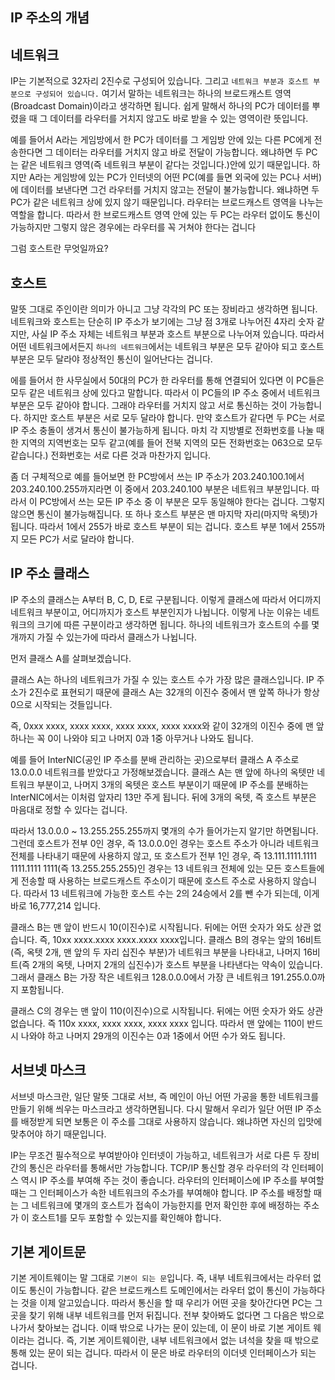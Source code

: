 ## IP 주소의 개념

## 네트워크 

IP는 기본적으로 32자리 2진수로 구성되어 있습니다. 그리고 `네트워크 부분과 호스트 부분으로 구성되어 있습니다.` 여기서 말하는 네트워크는 하나의 브로드캐스트 영역(Broadcast Domain)이라고 생각하면 됩니다.
쉽게 말해서 하나의 PC가 데이터를 뿌렸을 때 그 데이터를 라우터를 거치지 않고도 바로 받을 수 있는 영역이란 뜻입니다.

예를 들어서 A라는 게임방에서 한 PC가 데이터를 그 게임방 안에 있는 다른 PC에게 전송한다면 그 데이터는 라우터를 거치지 않고 바로 전달이 가능합니다. 왜냐하면 두 PC는 같은 네트워크 영역(즉 네트워크 부분이
같다는 것입니다.)안에 있기 때문입니다. 하지만 A라는 게임방에 있는 PC가 인터넷의 어떤 PC(예를 들면 외국에 있는 PC나 서버)에 데이터를 보낸다면 그건 라우터를 거치지 않고는 전달이 불가능합니다.
왜냐하면 두 PC가 같은 네트워크 상에 있지 않기 때문입니다. 라우터는 브로드캐스트 영역을 나누는 역할을 합니다. 따라서 한 브로드캐스트 영역 안에 있는 두 PC는 라우터 없이도 통신이 가능하지만 그렇지 않은 경우에는
라우터를 꼭 거쳐야 한다는 겁니다

그럼 호스트란 무엇일까요?

## 호스트

말뜻 그대로 주인이란 의미가 아니고 그냥 각각의 PC 또는 장비라고 생각하면 됩니다.  네트워크와 호스트는 단순히 IP 주소가 보기에는 그냥 점 3개로 나누어진 4자리 숫자 같지만, 사실 IP 주소 자체는 네트워크
부분과 호스트 부분으로 나누어져 있습니다. 따라서 어떤 네트워크에서든지 `하나의 네트워크`에서는 네트워크 부분은 모두 같아야 되고 호스트 부분은 모두 달라야 정상적인 통신이 일어난다는 겁니다.

에를 들어서 한 사무실에서 50대의 PC가 한 라우터를 통해 연결되어 있다면 이 PC들은 모두 같은 네트워크 상에 있다고 말합니다. 따라서 이 PC들의 IP 주소 중에서 네트워크 부분은 모두 같아야 합니다. 
그래야 라우터를 거치지 않고 서로 통신하는 것이 가능합니다. 하지만 호스트 부분은 서로 모두 달라야 합니다. 만약 호스트가 같다면 두 PC는 서로 IP 주소 충돌이 생겨서 통신이 불가능하게 됩니다. 마치 각 지방별로 
전화번호를 나눌 때 한 지역의 지역번호는 모두 같고(예를 들어 전북 지역의 모든 전화번호는 063으로 모두 같습니다.) 전화번호는 서로 다른 것과 마찬가지 입니다.

좀 더 구체적으로 예를 들어보면 한 PC방에서 쓰는 IP 주소가 203.240.100.1에서 203.240.100.255까지라면 이 중에서 203.240.100 부분은 네트워크 부분입니다. 따라서 이 PC방에서 쓰는 모든 IP 주소 중
이 부분은 모두 동일해야 한다는 겁니다. 그렇지 않으면 통신이 불가능해집니다. 또 하나 호스트 부분은 맨 마지막 자리(마지막 옥텟)가 됩니다. 따라서 1에서 255가 바로 호스트 부분이 되는 겁니다.
호스트 부분 1에서 255까지 모든 PC가 서로 달라야 합니다.

## IP 주소 클래스

IP 주소의 클래스는 A부터 B, C, D, E로 구분됩니다. 이렇게 클래스에 따라서 어디까지 네트워크 부분이고, 어디까지가 호스트 부분인지가 나뉩니다. 이렇게 나눈 이유는 네트워크의 크기에 따른 구분이라고 생각하면 됩니다. 하나의 네트워크가 호스트의 수를 몇 개까지 가질 수 있는가에 따라서 클래스가 나뉩니다.

먼저 클래스 A를 살펴보겠습니다.

클래스 A는 하나의 네트워크가 가질 수 있는 호스트 수가 가장 많은 클래스입니다. IP 주소가 2진수로 표현되기 때문에 클래스 A는 32개의 이진수 중에서 맨 앞쪽 하나가 항상 0으로 시작되는 것들입니다.

즉, 0xxx xxxx, xxxx xxxx, xxxx xxxx, xxxx xxxx와 같이 32개의 이진수 중에 맨 앞 하나는 꼭 0이 나와야 되고 나머지 0과 1중 아무거나 나와도 됩니다.

예를 들어 InterNIC(공인 IP 주소를 분배 관리하는 곳)으로부터 클래스 A 주소로 13.0.0.0 네트워크를 받았다고 가정해보겠습니다.
클래스 A는 맨 앞에 하나의 옥텟만 네트워크 부분이고, 나머지 3개의 옥텟은 호스트 부분이기 때문에 IP 주소를 분배하는 InterNIC에서는 이처럼 앞자리 13만 주게 됩니다. 뒤에 3개의 옥텟, 즉 호스트 부분은
마음대로 정할 수 있다는 겁니다.

따라서 13.0.0.0 ~ 13.255.255.255까지 몇개의 수가 들어가는지 알기만 하면됩니다. 
그런데 호스트가 전부 0인 경우, 즉 13.0.0.0인 경우는 호스트 주소가 아니라 네트워크 전체를 나타내기 때문에 사용하지 않고, 또 호스트가 전부 1인 경우, 즉 13.111.1111.1111 1111.1111 1111(즉
13.255.255.255)인 경우는 13 네트워크 전체에 있는 모든 호스트들에게 전송할 때 사용하는 브로드캐스트 주소이기 때문에 호스트 주소로 사용하지 않습니다. 따라서 13 네트워크에 가능한 호스트 수는 2의 24승에서 2를 뺀 수가 되는데, 이게 바로 16,777,214 입니다.

클래스 B는 맨 앞이 반드시 10(이진수)로 시작됩니다. 뒤에는 어떤 숫자가 와도 상관 없습니다. 즉, 10xx xxxx.xxxx xxxx.xxxx xxxx입니다. 클래스 B의 경우는 앞의 16비트(즉, 옥텟 2개, 맨 앞의 두 자리
십진수 부분)가 네트워크 부분을 나타내고, 나머지 16비트(즉 2개의 옥텟, 나머지 2개의 십진수)가 호스트 부분을 나타낸다는 약속이 있습니다. 그래서 클래스 B는 가장 작은 네트워크 128.0.0.0에서 가장 큰 네트워크
191.255.0.0까지 포함됩니다.

클래스 C의 경우는 맨 앞이 110(이진수)으로 시작됩니다. 뒤에는 어떤 숫자가 와도 상관 없습니다. 즉 110x xxxx, xxxx xxxx, xxxx xxxx 입니다. 따라서 맨 앞에는 110이 반드시 나와야 하고 나머지 29개의 이진수는 0과 1중에서 어떤 수가 와도 됩니다. 


## 서브넷 마스크

서브넷 마스크란, 일단 말뜻 그대로 서브, 즉 메인이 아닌 어떤 가공을 통한 네트워크를 만들기 위해 씌우는 마스크라고 생각하면됩니다. 다시 말해서 우리가 일단 어떤 IP 주소를 배정받게 되면 보통은 이 주소를
그대로 사용하지 않습니다. 왜냐하면 자신의 입맛에 맞추어야 하기 때문입니다.

IP는 무조건 필수적으로 부여받아야 인터넷이 가능하고, 네트워크가 서로 다른 두 장비 간의 통신은 라우터를 통해서만 가능합니다.
TCP/IP 통신할 경우 라우터의 각 인터페이스 역시 IP 주소를 부여해 주는 것이 좋습니다. 라우터의 인터페이스에 IP 주소를 부여할 때는 그 인터페이스가 속한 네트워크의 주소가를 부여해야 합니다. IP 주소를 배정할 때는
그 네트워크에 몇개의 호스트가 접속이 가능한지를 먼저 확인한 후에 배정하는 주소가 이 호스트1를 모두 포함할 수 있는지를 확인해야 합니다.

## 기본 게이트문

기본 게이트웨이는 말 그대로 `기본이 되는 문`입니다. 즉, 내부 네트워크에서는 라우터 없이도 통신이 가능합니다. 같은 브로드캐스트 도메인에서는 라우터 없이 통신이 가능하다는 것을 이제 알고있습니다.
따라서 통신을 할 때 우리가 어떤 곳을 찾아간다면 PC는 그곳을 찾기 위해 내부 네트워크를 먼저 뒤집니다. 전부 찾아봐도 없다면 그 다음은 밖으로 나가서 찾아보는 겁니다. 이때 밖으로 나가는 문이 있는데, 이 문이
바로 기본 게이트 웨이라는 겁니다. 즉, 기본 게이트웨이란, 내부 네트워크에서 없는 녀석을 찾을 때 밖으로 통해 있는 문이 되는 겁니다. 따라서 이 문은 바로 라우터의 이더넷 인터페이스가 되는 겁니다.








